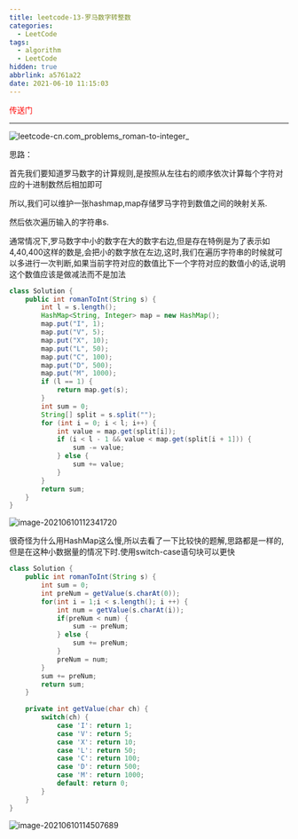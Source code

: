 ```yaml
---
title: leetcode-13-罗马数字转整数
categories:
  - LeetCode
tags:
  - algorithm
  - LeetCode
hidden: true
abbrlink: a5761a22
date: 2021-06-10 11:15:03
---
```


<a href="https://leetcode-cn.com/problems/roman-to-integer/" style="color:red;text-decoration:none">传送门</a>

<hr/>

![leetcode-cn.com_problems_roman-to-integer_](https://gitee.com/cao_ziqiang/img/raw/master/20210610111647.png)

思路：

首先我们要知道罗马数字的计算规则,是按照从左往右的顺序依次计算每个字符对应的十进制数然后相加即可

所以,我们可以维护一张hashmap,map存储罗马字符到数值之间的映射关系.

然后依次遍历输入的字符串s.

通常情况下,罗马数字中小的数字在大的数字右边,但是存在特例是为了表示如4,40,400这样的数是,会把小的数字放在左边,这时,我们在遍历字符串的时候就可以多进行一次判断,如果当前字符对应的数值比下一个字符对应的数值小的话,说明这个数值应该是做减法而不是加法

```java
class Solution {
    public int romanToInt(String s) {
        int l = s.length();
        HashMap<String, Integer> map = new HashMap();
        map.put("I", 1);
        map.put("V", 5);
        map.put("X", 10);
        map.put("L", 50);
        map.put("C", 100);
        map.put("D", 500);
        map.put("M", 1000);
        if (l == 1) {
            return map.get(s);
        }
        int sum = 0;
        String[] split = s.split("");
        for (int i = 0; i < l; i++) {
            int value = map.get(split[i]);
            if (i < l - 1 && value < map.get(split[i + 1])) {
                sum -= value;
            } else {
                sum += value;
            }
        }
        return sum;
    }
}
```

![image-20210610112341720](https://gitee.com/cao_ziqiang/img/raw/master/20210610112341.png)

很奇怪为什么用HashMap这么慢,所以去看了一下比较快的题解,思路都是一样的,但是在这种小数据量的情况下时.使用switch-case语句块可以更快

```java
class Solution {
    public int romanToInt(String s) {
        int sum = 0;
        int preNum = getValue(s.charAt(0));
        for(int i = 1;i < s.length(); i ++) {
            int num = getValue(s.charAt(i));
            if(preNum < num) {
                sum -= preNum;
            } else {
                sum += preNum;
            }
            preNum = num;
        }
        sum += preNum;
        return sum;
    }
    
    private int getValue(char ch) {
        switch(ch) {
            case 'I': return 1;
            case 'V': return 5;
            case 'X': return 10;
            case 'L': return 50;
            case 'C': return 100;
            case 'D': return 500;
            case 'M': return 1000;
            default: return 0;
        }
    }
}
```

![image-20210610114507689](https://gitee.com/cao_ziqiang/img/raw/master/20210610114507.png)

